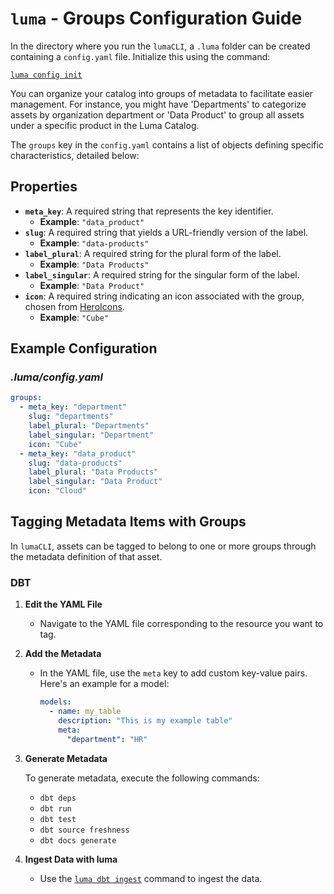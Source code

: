 # `luma` - Groups Configuration Guide

In the directory where you run the `lumaCLI`, a `.luma` folder can be created containing a `config.yaml` file. Initialize this using the command:

[`luma config init`](../cli.md#luma-config-init)

You can organize your catalog into groups of metadata to facilitate easier management. For instance, you might have 'Departments' to categorize assets by organization department or 'Data Product' to group all assets under a specific product in the Luma Catalog.

The `groups` key in the `config.yaml` contains a list of objects defining specific characteristics, detailed below:

## Properties

- **`meta_key`**: A required string that represents the key identifier.
  - **Example**: `"data_product"`
- **`slug`**: A required string that yields a URL-friendly version of the label.
  - **Example**: `"data-products"`
- **`label_plural`**: A required string for the plural form of the label.
  - **Example**: `"Data Products"`
- **`label_singular`**: A required string for the singular form of the label.
  - **Example**: `"Data Product"`
- **`icon`**: A required string indicating an icon associated with the group, chosen from [HeroIcons](https://heroicons.com).
  - **Example**: `"Cube"`

## Example Configuration

### _.luma/config.yaml_

```yaml
groups:
  - meta_key: "department"
    slug: "departments"
    label_plural: "Departments"
    label_singular: "Department"
    icon: "Cube"
  - meta_key: "data_product"
    slug: "data-products"
    label_plural: "Data Products"
    label_singular: "Data Product"
    icon: "Cloud"
```

## Tagging Metadata Items with Groups

In `lumaCLI`, assets can be tagged to belong to one or more groups through the metadata definition of that asset.

### DBT

1. **Edit the YAML File**
   - Navigate to the YAML file corresponding to the resource you want to tag.

2. **Add the Metadata**
   - In the YAML file, use the `meta` key to add custom key-value pairs. Here's an example for a model:
     ```yaml
     models:
       - name: my_table
         description: "This is my example table"
         meta:
           "department": "HR"
     ```

3. **Generate Metadata**

   To generate metadata, execute the following commands:
   
   - `dbt deps`
   - `dbt run`
   - `dbt test`
   - `dbt source freshness`
   - `dbt docs generate`

4. **Ingest Data with luma**
   - Use the [`luma dbt ingest`](../cli.md#luma-dbt-ingest) command to ingest the data.
